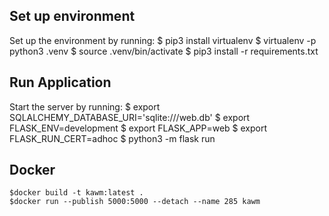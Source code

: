 
## Set up environment
Set up the environment by running: 
    $ pip3 install virtualenv
    $ virtualenv -p python3 .venv
    $ source .venv/bin/activate
    $ pip3 install -r requirements.txt

## Run Application
Start the server by running:
    $ export SQLALCHEMY_DATABASE_URI='sqlite:///web.db'
    $ export FLASK_ENV=development
    $ export FLASK_APP=web
    $ export FLASK_RUN_CERT=adhoc
    $ python3 -m flask run

## Docker
    $docker build -t kawm:latest .
    $docker run --publish 5000:5000 --detach --name 285 kawm
